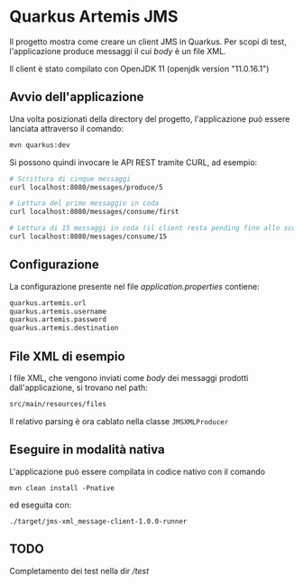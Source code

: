 # Quarkus Artemis JMS

Il progetto mostra come creare un client JMS in Quarkus.
Per scopi di test, l'applicazione produce messaggi il cui *body* è un file XML.

Il client è stato compilato con OpenJDK 11 (openjdk version "11.0.16.1")

## Avvio dell'applicazione

Una volta posizionati della directory del progetto, l'applicazione può essere lanciata attraverso il comando:

```bash
mvn quarkus:dev
```


Si possono quindi invocare le API REST tramite CURL, ad esempio:

```bash
# Scrittura di cinque messaggi
curl localhost:8080/messages/produce/5

# Lettura del primo messaggio in coda
curl localhost:8080/messages/consume/first

# Lettura di 15 messaggi in coda (il client resta pending fino allo scodamento del numero previsto di messaggi)
curl localhost:8080/messages/consume/15
```

## Configurazione

La configurazione presente nel file *application.properties* contiene:
```bash
quarkus.artemis.url
quarkus.artemis.username
quarkus.artemis.password
quarkus.artemis.destination
```
## File XML di esempio
I file XML, che vengono inviati come *body* dei messaggi prodotti dall'applicazione, si trovano nel path:
```bash
src/main/resources/files
```
Il relativo parsing è ora cablato nella classe `JMSXMLProducer`

## Eseguire in modalità nativa

L'applicazione può essere compilata in codice nativo con il comando

`mvn clean install -Pnative`

ed eseguita con:

`./target/jms-xml_message-client-1.0.0-runner`


## TODO
Completamento dei test nella dir */test*

